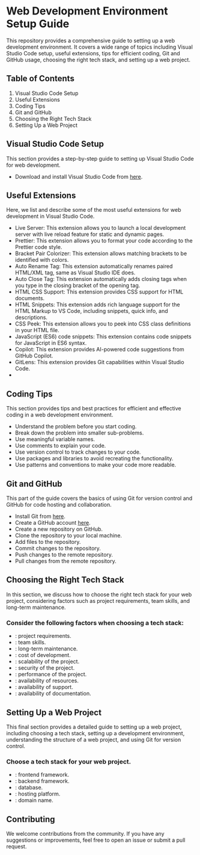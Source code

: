 # Web Development Environment Setup Guide

This repository provides a comprehensive guide to setting up a web development environment. It covers a wide range of topics including Visual Studio Code setup, useful extensions, tips for efficient coding, Git and GitHub usage, choosing the right tech stack, and setting up a web project.

## Table of Contents

1. Visual Studio Code Setup
2. Useful Extensions
3. Coding Tips
4. Git and GitHub
5. Choosing the Right Tech Stack
6. Setting Up a Web Project

## Visual Studio Code Setup

This section provides a step-by-step guide to setting up Visual Studio Code for web development.
- Download and install Visual Studio Code from [here](https://code.visualstudio.com/download).

## Useful Extensions

Here, we list and describe some of the most useful extensions for web development in Visual Studio Code.
- Live Server: This extension allows you to launch a local development server with live reload feature for static and dynamic pages.
- Prettier: This extension allows you to format your code according to the Prettier code style.
- Bracket Pair Colorizer: This extension allows matching brackets to be identified with colors.
- Auto Rename Tag: This extension automatically renames paired HTML/XML tag, same as Visual Studio IDE does.
- Auto Close Tag: This extension automatically adds closing tags when you type in the closing bracket of the opening tag.
- HTML CSS Support: This extension provides CSS support for HTML documents.
- HTML Snippets: This extension adds rich language support for the HTML Markup to VS Code, including snippets, quick info, and descriptions.
- CSS Peek: This extension allows you to peek into CSS class definitions in your HTML file.
- JavaScript (ES6) code snippets: This extension contains code snippets for JavaScript in ES6 syntax.
- Copilot: This extension provides AI-powered code suggestions from GitHub Copilot.
- GitLens: This extension provides Git capabilities within Visual Studio Code.
- 
## Coding Tips

This section provides tips and best practices for efficient and effective coding in a web development environment.
- Understand the problem before you start coding.
- Break down the problem into smaller sub-problems.
- Use meaningful variable names.
- Use comments to explain your code.
- Use version control to track changes to your code.
- Use packages and libraries to avoid recreating the functionality.
- Use patterns and conventions to make your code more readable.

## Git and GitHub

This part of the guide covers the basics of using Git for version control and GitHub for code hosting and collaboration.
- Install Git from [here](https://git-scm.com/downloads).
- Create a GitHub account [here](https://github.com).
- Create a new repository on GitHub.
- Clone the repository to your local machine.
- Add files to the repository.
- Commit changes to the repository.
- Push changes to the remote repository.
- Pull changes from the remote repository.

## Choosing the Right Tech Stack

In this section, we discuss how to choose the right tech stack for your web project, considering factors such as project requirements, team skills, and long-term maintenance.

### Consider the following factors when choosing a tech stack:
- : project requirements.
- : team skills.
- : long-term maintenance.
- : cost of development.
- : scalability of the project.
- : security of the project.
- : performance of the project.
- : availability of resources.
- : availability of support.
- : availability of documentation.

## Setting Up a Web Project

This final section provides a detailed guide to setting up a web project, including choosing a tech stack, setting up a development environment, understanding the structure of a web project, and using Git for version control.

### Choose a tech stack for your web project.
- : frontend framework.
- : backend framework.
- : database.
- : hosting platform.
- : domain name.

## Contributing

We welcome contributions from the community. If you have any suggestions or improvements, feel free to open an issue or submit a pull request.